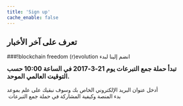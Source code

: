 ```yaml
---
title: 'Sign up'
cache_enable: false
---
```


## تعرف على آخر الأخبار
###!blockchain freedom (r)evolution انضم إلينا لبدء 

<big><b>تبدأ حملة جمع التبرعات يوم 21-3-2017 في الساعة 10:00 حسب التوقيت العالمي الموحد.</b></big>
<br><br>
أدخل عنوان البريد الإلكتروني الخاص بك وسوف نبقيك على علم بموعد <br>
 بدء المنصة وكيفية المشاركة في حملة جمع التبرعات
